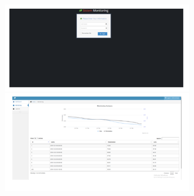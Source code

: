 ![](https://raw.githubusercontent.com/goulkan1/Monitoring-Compost/master/documentation/a2.PNG)
![](https://raw.githubusercontent.com/goulkan1/Monitoring-Compost/master/documentation/a1.PNG)
